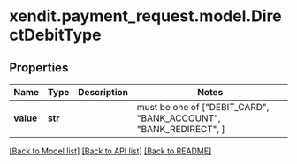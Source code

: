 # xendit.payment_request.model.DirectDebitType


## Properties
Name | Type | Description | Notes
------------ | ------------- | ------------- | -------------
**value** | **str** |  |  must be one of ["DEBIT_CARD", "BANK_ACCOUNT", "BANK_REDIRECT", ]

[[Back to Model list]](../README.md#documentation-for-models) [[Back to API list]](../README.md#documentation-for-api-endpoints) [[Back to README]](../README.md)


